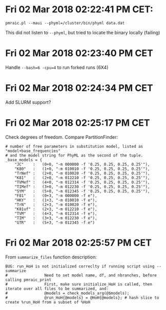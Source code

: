 # Fri 02 Mar 2018 02:22:41 PM CET:

    pmraic.pl --maui --phyml=/cluster/bin/phyml data.dat

This did not listen to `--phyml`, but tried to locate the binary locally (failing)

# Fri 02 Mar 2018 02:23:40 PM CET

Handle `--bash=6 -cpu=4` to run forked runs (6X4)

# Fri 02 Mar 2018 02:24:34 PM CET

Add SLURM support?

# Fri 02 Mar 2018 02:25:17 PM CET

Check degrees of freedom. Compare PartitionFinder:

    # number of free parameters in substitution model, listed as "model+base_frequencies"
    # and the model string for PhyML as the second of the tuple.
    _base_models = {
        "JC"    :   (0+0, "-m 000000 -f '0.25, 0.25, 0.25, 0.25'"),
        "K80"   :   (1+0, "-m 010010 -f '0.25, 0.25, 0.25, 0.25'"),
        "TrNef" :   (2+0, "-m 010020 -f '0.25, 0.25, 0.25, 0.25'"),
        "K81"   :   (2+0, "-m 012210 -f '0.25, 0.25, 0.25, 0.25'"),
        "TVMef" :   (4+0, "-m 012314 -f '0.25, 0.25, 0.25, 0.25'"),
        "TIMef" :   (3+0, "-m 012230 -f '0.25, 0.25, 0.25, 0.25'"),
        "SYM"   :   (5+0, "-m 012345 -f '0.25, 0.25, 0.25, 0.25'"),
        "F81"   :   (0+3, "-m 000000 -f e"),
        "HKY"   :   (1+3, "-m 010010 -f e"),
        "TrN"   :   (2+3, "-m 010020 -f e"),  
        "K81uf" :   (2+3, "-m 012210 -f e"),
        "TVM"   :   (4+3, "-m 012314 -f e"),
        "TIM"   :   (3+3, "-m 012230 -f e"),
        "GTR"   :   (5+3, "-m 012345 -f e")

# Fri 02 Mar 2018 02:25:57 PM CET

From `summarize_files` function description:

    BUG: run_HoH is not initialized correclty if running script using --summarize
    #                Need to set model name, df, and nbranches, before calling pmraic_print
    #                First, make sure initialize_HoH is called, then iterate over all files to be summarized, and:
    #                @models = check_models_arg(@$models);
    #                @run_HoH{@models} = @HoH{@models}; # hash slice to create %run_HoH from a subset of %HoH

